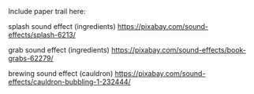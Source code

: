 Include paper trail here:

splash sound effect (ingredients)
	https://pixabay.com/sound-effects/splash-6213/

grab sound effect (ingredients)
	https://pixabay.com/sound-effects/book-grabs-62279/

brewing sound effect (cauldron)
	https://pixabay.com/sound-effects/cauldron-bubbling-1-232444/
